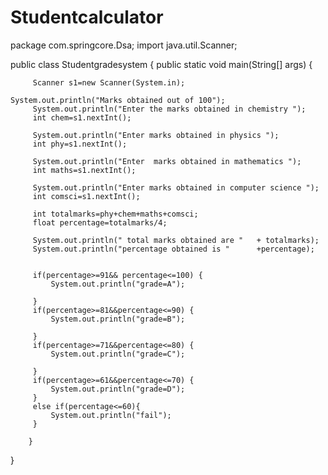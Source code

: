 # Studentcalculator
package com.springcore.Dsa;
import java.util.Scanner;

public class Studentgradesystem {
	public static void main(String[] args) {
		 
		 
		 Scanner s1=new Scanner(System.in);
   														 System.out.println("Marks obtained out of 100");
		 System.out.println("Enter the marks obtained in chemistry ");
		 int chem=s1.nextInt();
		 
		 System.out.println("Enter marks obtained in physics ");
		 int phy=s1.nextInt();
		 
		 System.out.println("Enter  marks obtained in mathematics ");
		 int maths=s1.nextInt();
		 
		 System.out.println("Enter marks obtained in computer science ");
		 int comsci=s1.nextInt();
		 
		 int totalmarks=phy+chem+maths+comsci;
		 float percentage=totalmarks/4;
		 
		 System.out.println(" total marks obtained are "   + totalmarks);
		 System.out.println("percentage obtained is "      +percentage);
		 
		 
		 if(percentage>=91&& percentage<=100) {
			 System.out.println("grade=A");
			 
		 }
		 if(percentage>=81&&percentage<=90) {
			 System.out.println("grade=B");
			 		
		 }
		 if(percentage>=71&&percentage<=80) {
			 System.out.println("grade=C");
			 
		 }
		 if(percentage>=61&&percentage<=70) {
			 System.out.println("grade=D");
		 }
		 else if(percentage<=60){
			 System.out.println("fail");
		 }
		 
		}
}
